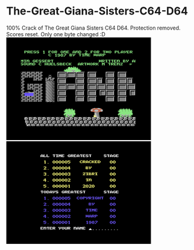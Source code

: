 # The-Great-Giana-Sisters-C64-D64
100% Crack of The Great Giana Sisters C64 D64. Protection removed. Scores reset. Only one byte changed :D
<img src="https://github.com/Zibri/The-Great-Giana-Sisters-C64-D64/blob/master/gianna1.png">
<img src="https://github.com/Zibri/The-Great-Giana-Sisters-C64-D64/blob/master/gianna2.png">
